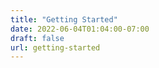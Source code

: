 ```yaml
---
title: "Getting Started"
date: 2022-06-04T01:04:00-07:00
draft: false
url: getting-started
---
```


